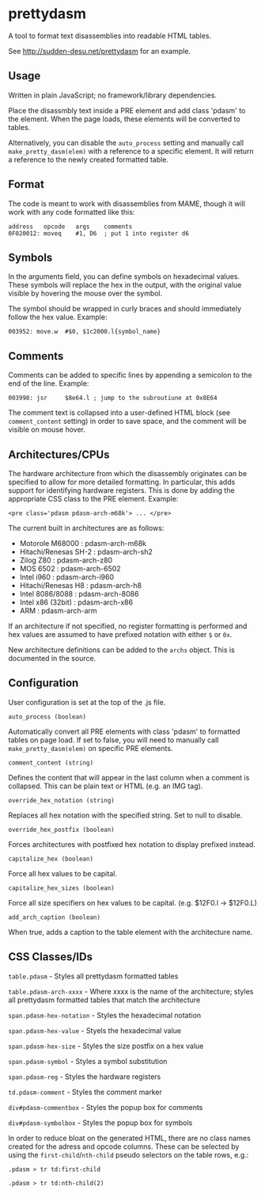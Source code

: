 prettydasm
==========
A tool to format text disassemblies into readable HTML tables.

See http://sudden-desu.net/prettydasm for an example.

Usage
-----
Written in plain JavaScript; no framework/library dependencies.

Place the disassmbly text inside a PRE element and add class 'pdasm' to the element. When the page loads, these elements will be converted to tables.

Alternatively, you can disable the `auto_process` setting and manually call `make_pretty_dasm(elem)` with a reference to a specific element. It will return a reference to the newly created formatted table.

Format
------
The code is meant to work with disassemblies from MAME, though it will work with any code formatted like this:

    address   opcode   args    comments
    0F020012: moveq    #1, D6  ; put 1 into register d6

Symbols
-------
In the arguments field, you can define symbols on hexadecimal values. These symbols will replace the hex in the output, with the original value visible by hovering the mouse over the symbol.

The symbol should be wrapped in curly braces and should immediately follow the hex value. Example:

    003952: move.w  #$0, $1c2000.l{symbol_name}

Comments
--------
Comments can be added to specific lines by appending a semicolon to the end of the line. Example:

    003998: jsr     $8e64.l ; jump to the subroutiune at 0x8E64

The comment text is collapsed into a user-defined HTML block (see `comment_content` setting) in order to save space, and the comment will be visible on mouse hover.

Architectures/CPUs
------------------
The hardware architecture from which the disassembly originates can be specified to allow for more detailed formatting. In particular, this adds support for identifying hardware registers. This is done by adding the appropriate CSS class to the PRE element. Example:

    <pre class='pdasm pdasm-arch-m68k'> ... </pre>

The current built in architectures are as follows:
 - Motorole M68000 : pdasm-arch-m68k
 - Hitachi/Renesas SH-2 : pdasm-arch-sh2
 - Zilog Z80 : pdasm-arch-z80
 - MOS 6502 : pdasm-arch-6502
 - Intel i960 : pdasm-arch-i960
 - Hitachi/Renesas H8 : pdasm-arch-h8
 - Intel 8086/8088 : pdasm-arch-8086
 - Intel x86 (32bit) : pdasm-arch-x86
 - ARM : pdasm-arch-arm

If an architecture if not specified, no register formatting is performed and hex values are assumed to have prefixed notation with either `$` or `0x`.

New architecture definitions can be added to the `archs` object. This is documented in the source.

Configuration
--------------
User configuration is set at the top of the .js file.

    auto_process (boolean)
Automatically convert all PRE elements with class 'pdasm' to formatted tables on page load. If set to false, you will need to manually call `make_pretty_dasm(elem)` on specific PRE elements.

    comment_content (string)
Defines the content that will appear in the last column when a comment is collapsed. This can be plain text or HTML (e.g. an IMG tag).

    override_hex_notation (string)
Replaces all hex notation with the specified string. Set to null to disable.

    override_hex_postfix (boolean)
Forces architectures with postfixed hex notation to display prefixed instead.

    capitalize_hex (boolean)
Force all hex values to be capital.

    capitalize_hex_sizes (boolean)
Force all size specifiers on hex values to be capital. (e.g. $12F0.l -> $12F0.L)

    add_arch_caption (boolean)
When true, adds a caption to the table element with the architecture name.

CSS Classes/IDs
---------------
`table.pdasm` - Styles all prettydasm formatted tables

`table.pdasm-arch-xxxx` - Where xxxx is the name of the architecture; styles all prettydasm formatted tables that match the architecture

`span.pdasm-hex-notation` - Styles the hexadecimal notation

`span.pdasm-hex-value` - Styels the hexadecimal value

`span.pdasm-hex-size` - Styles the size postfix on a hex value

`span.pdasm-symbol` - Styles a symbol substitution

`span.pdasm-reg` - Styles the hardware registers

`td.pdasm-comment` - Styles the comment marker

`div#pdasm-commentbox` - Styles the popup box for comments

`div#pdasm-symbolbox` - Styles the popup box for symbols

In order to reduce bloat on the generated HTML, there are no class names created for the adress and opcode columns. These can be selected by using the `first-child`/`nth-child` pseudo selectors on the table rows, e.g.:

    .pdasm > tr td:first-child

    .pdasm > tr td:nth-child(2)
